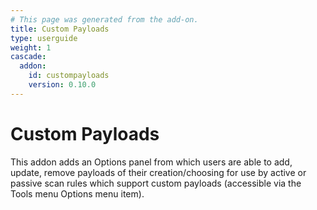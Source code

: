 ```yaml
---
# This page was generated from the add-on.
title: Custom Payloads
type: userguide
weight: 1
cascade:
  addon:
    id: custompayloads
    version: 0.10.0
---
```


# Custom Payloads

This addon adds an Options panel from which users are able to add, update, remove payloads of their creation/choosing for use by active or passive scan rules which support custom payloads (accessible via the Tools menu Options menu item).
